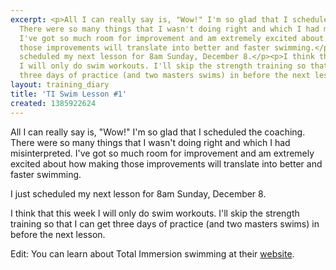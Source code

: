 ```yaml
---
excerpt: <p>All I can really say is, "Wow!" I'm so glad that I scheduled the coaching.
  There were so many things that I wasn't doing right and which I had misinterpreted.
  I've got so much room for improvement and am extremely excited about how making
  those improvements will translate into better and faster swimming.</p><p>I just
  scheduled my next lesson for 8am Sunday, December 8.</p><p>I think that this week
  I will only do swim workouts. I'll skip the strength training so that I can get
  three days of practice (and two masters swims) in before the next lesson.</p>
layout: training_diary
title: 'TI Swim Lesson #1'
created: 1385922624
---
```

<p>All I can really say is, "Wow!" I'm so glad that I scheduled the coaching. There were so many things that I wasn't doing right and which I had misinterpreted. I've got so much room for improvement and am extremely excited about how making those improvements will translate into better and faster swimming.</p><p>I just scheduled my next lesson for 8am Sunday, December 8.</p><p>I think that this week I will only do swim workouts. I'll skip the strength training so that I can get three days of practice (and two masters swims) in before the next lesson.</p><p>Edit: You can learn about Total Immersion swimming at their <a href="http://www.totalimmersion.net" target="_blank">website</a>.</p>
